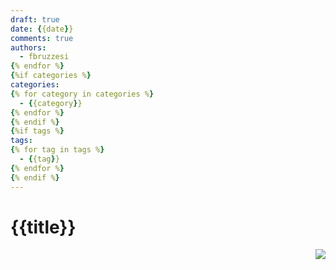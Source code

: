 ```yaml
---
draft: true
date: {{date}}
comments: true
authors:
  - fbruzzesi
{% endfor %}
{%if categories %}
categories:
{% for category in categories %}
  - {{category}}
{% endfor %}
{% endif %}
{%if tags %}
tags:
{% for tag in tags %}
  - {{tag}}
{% endfor %}
{% endif %}
---
```


# {{title}}



<!-- more -->



<img src="../../../../../images/written-by-human.svg" align="right">
